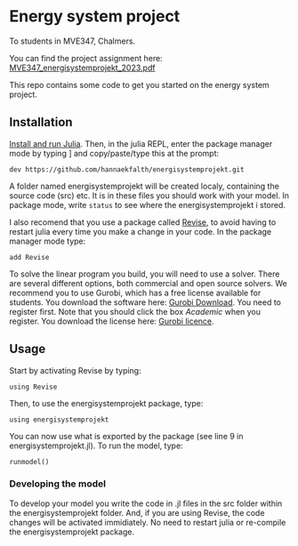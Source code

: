 # Energy system project
To students in MVE347, Chalmers. 

You can find the project assignment here:
[MVE347_energisystemprojekt_2023.pdf](https://github.com/hannaekfalth/energisystemprojekt/files/11342976/MVE347_energisystemprojekt_2023.pdf)

This repo contains some code to get you started on the energy system project. 

## Installation
[Install and run Julia](https://julialang.org/downloads/). Then, in the julia REPL, enter the package manager mode by typing ] and copy/paste/type this at the prompt:

```dev https://github.com/hannaekfalth/energisystemprojekt.git```

A folder named energisystemprojekt will be created localy, containing the source code (src) etc. It is in these files you should work with your model. In package mode, write ```status``` to see where the energisystemprojekt i stored.

I also recomend that you use a package called [Revise](https://timholy.github.io/Revise.jl/stable/), to avoid having to restart julia every time you make a change in your code. In the package manager mode type:

```add Revise```

To solve the linear program you build, you will need to use a solver. There are several different options, both commercial and open source solvers. We recommend you to use Gurobi, which has a free license available for students. You download the software here: [Gurobi Download](https://www.gurobi.com/downloads/gurobi-optimizer-eula/). You need to register first. Note that you should click the box *Academic* when you register. You download the license here: [Gurobi licence](https://www.gurobi.com/downloads/end-user-license-agreement-academic/).

## Usage
Start by activating Revise by typing:

```using Revise```

Then, to use the energisystemprojekt package, type:

```using energisystemprojekt```

You can now use what is exported by the package (see line 9 in energisystemprojekt.jl). To run the model, type:

```runmodel()```

### Developing the model
To develop your model you write the code in .jl files in the src folder within the energisystemprojekt folder. And, if you are using Revise, the code changes will be activated immidiately. No need to restart julia or re-compile the energisystemprojekt package.  

